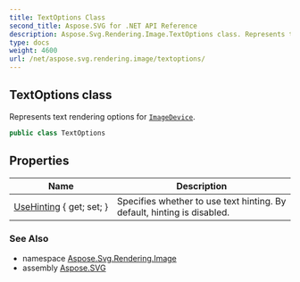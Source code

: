 ```yaml
---
title: TextOptions Class
second_title: Aspose.SVG for .NET API Reference
description: Aspose.Svg.Rendering.Image.TextOptions class. Represents text rendering options for ImageDevice
type: docs
weight: 4600
url: /net/aspose.svg.rendering.image/textoptions/
---
```

## TextOptions class

Represents text rendering options for [`ImageDevice`](../imagedevice/).

```csharp
public class TextOptions
```

## Properties

| Name | Description |
| --- | --- |
| [UseHinting](../../aspose.svg.rendering.image/textoptions/usehinting/) { get; set; } | Specifies whether to use text hinting. By default, hinting is disabled. |

### See Also

* namespace [Aspose.Svg.Rendering.Image](../../aspose.svg.rendering.image/)
* assembly [Aspose.SVG](../../)
